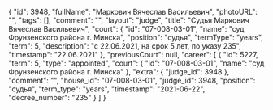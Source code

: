 {
    "id": 3948,
    "fullName": "Маркович Вячеслав Васильевич",
    "photoURL": "",
    "tags": [],
    "comment": "",
    "layout": "judge",
    "title": "Судья Маркович Вячеслав Васильевич",
    "court": {
        "id": "07-008-03-01",
        "name": "суд Фрунзенского района г. Минска",
        "position": "судья",
        "termType": "years",
        "term": 5,
        "description": "c 22.06.2021, на срок 5 лет, по указу 235",
        "timestamp": "22.06.2021"
    },
    "previousCourt": null,
    "career": [
        {
            "id": 5227,
            "term": 5,
            "type": "appointed",
            "court": {
                "id": "07-008-03-01",
                "name": "суд Фрунзенского района г. Минска"
            },
            "extra": {
                "judge_id": 3948
            },
            "comment": "",
            "house_id": "07-008-03-01",
            "judge_id": 3948,
            "position": "судья",
            "term_type": "years",
            "timestamp": "2021-06-22",
            "decree_number": "235"
        }
    ]
}